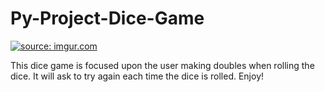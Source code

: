 # Py-Project-Dice-Game

<a href="https://imgur.com/CrPIPmP"><img src="https://i.imgur.com/CrPIPmP.png" title="source: imgur.com" /></a>


This dice game is focused upon the user making doubles when rolling the dice. It will ask to try again each time the dice is rolled.
Enjoy!
